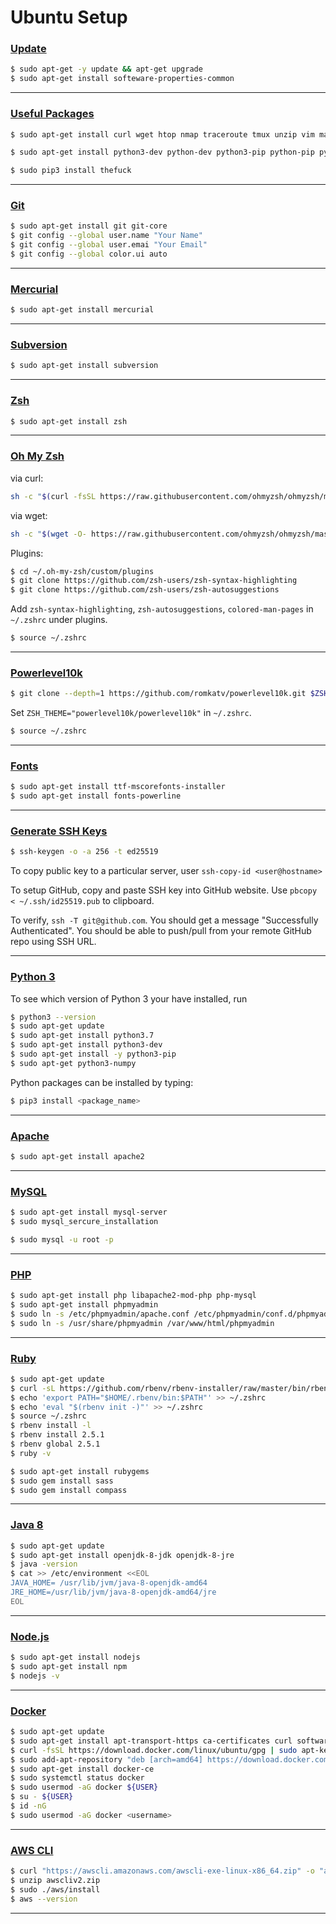 # Ubuntu Setup

### <u>Update</u>

```bash
$ sudo apt-get -y update && apt-get upgrade
$ sudo apt-get install softeware-properties-common
```

***

### <u>Useful Packages</u>

```bash
$ sudo apt-get install curl wget htop nmap traceroute tmux unzip vim make ack silversearcher-ag mtr pydf lftp aria2 nnn libssl-dev libreadline-dev zlib1g-dev clang gcc-multilib build-essential lobffi-dev libncurses5-dev libgdbm-dev libnss3-dev libssl-dev libffi-dev libusb-1.0-0-dev libudev-dev libg1-mesa-dev libpulse-dev exfat-fuse exfat-utils cmake pkg-config libgtk-3-dev libavcodec-dev libavformat-dev libswscale-dev libv4l-dev libxvidcore-dev libx264-dev libjpeg-dev libpng-dev libtiff-dev gfortran openexr libtbb2 libtbb-dev libdc1394-22-dev autoconf bison libyaml-dev atp-transport-https ca-certificates
```

```bash
$ sudo apt-get install python3-dev python-dev python3-pip python-pip python3-setuptools python-setuptools
```

```bash
$ sudo pip3 install thefuck
```

***

### <u>Git</u> 

```bash
$ sudo apt-get install git git-core
$ git config --global user.name "Your Name"
$ git config --global user.emai "Your Email"
$ git config --global color.ui auto
```

***

### <u>Mercurial</u>

```bash
$ sudo apt-get install mercurial
```

***

### <u>Subversion</u>

```bash
$ sudo apt-get install subversion
```

***

### <u>Zsh</u>

```bash
$ sudo apt-get install zsh
```

***

### <u>Oh My Zsh</u>

via curl:

```bash
sh -c "$(curl -fsSL https://raw.githubusercontent.com/ohmyzsh/ohmyzsh/master/tools/install.sh)"
```

via wget:

```bash
sh -c "$(wget -O- https://raw.githubusercontent.com/ohmyzsh/ohmyzsh/master/tools/install.sh)"
```

Plugins:

```bash
$ cd ~/.oh-my-zsh/custom/plugins
$ git clone https://github.com/zsh-users/zsh-syntax-highlighting
$ git clone https://github.com/zsh-users/zsh-autosuggestions
```

Add `zsh-syntax-highlighting`, `zsh-autosuggestions`, `colored-man-pages` in `~/.zshrc` under plugins.

```bash
$ source ~/.zshrc
```

***

### <u>Powerlevel10k</u>

```bash
$ git clone --depth=1 https://github.com/romkatv/powerlevel10k.git $ZSH_CUSTOM/themes/powerlevel10k
```

Set `ZSH_THEME="powerlevel10k/powerlevel10k"` in `~/.zshrc`.

```bash
$ source ~/.zshrc
```

***

### <u>Fonts</u>

```bash
$ sudo apt-get install ttf-mscorefonts-installer
$ sudo apt-get install fonts-powerline
```

***

### <u>Generate SSH Keys</u>

```bash
$ ssh-keygen -o -a 256 -t ed25519
```

To copy public key to a particular server, user `ssh-copy-id <user@hostname>`

To setup GitHub, copy and paste SSH key into GitHub website. Use `pbcopy < ~/.ssh/id25519.pub` to clipboard.

To verify, `ssh -T git@github.com`. You should get a message "Successfully Authenticated". You should be able to push/pull from your remote GitHub repo using SSH URL. 

***

### <u>Python 3</u>

To see which version of Python 3 your have installed, run

```bash
$ python3 --version
$ sudo apt-get update
$ sudo apt-get install python3.7
$ sudo apt-get install python3-dev
$ sudo apt-get install -y python3-pip
$ sudo apt-get python3-numpy
```

Python packages can be installed by typing:

```bash
$ pip3 install <package_name>
```

***

### <u>Apache</u>

```bash
$ sudo apt-get install apache2
```

***

### <u>MySQL</u>

```bash
$ sudo apt-get install mysql-server
$ sudo mysql_sercure_installation
```

```bash
$ sudo mysql -u root -p
```

***

### <u>PHP</u>

```bash
$ sudo apt-get install php libapache2-mod-php php-mysql
$ sudo apt-get install phpmyadmin
$ sudo ln -s /etc/phpmyadmin/apache.conf /etc/phpmyadmin/conf.d/phpmyadmin.conf
$ sudo ln -s /usr/share/phpmyadmin /var/www/html/phpmyadmin
```

***

### <u>Ruby</u>

```bash
$ sudo apt-get update
$ curl -sL https://github.com/rbenv/rbenv-installer/raw/master/bin/rbenv-installer | bash -
$ echo 'export PATH="$HOME/.rbenv/bin:$PATH"' >> ~/.zshrc
$ echo 'eval "$(rbenv init -)"' >> ~/.zshrc
$ source ~/.zshrc
$ rbenv install -l
$ rbenv install 2.5.1
$ rbenv global 2.5.1
$ ruby -v
```

```bash
$ sudo apt-get install rubygems
$ sudo gem install sass
$ sudo gem install compass
```

***

### <u>Java 8</u>

```bash
$ sudo apt-get update
$ sudo apt-get install openjdk-8-jdk openjdk-8-jre
$ java -version
$ cat >> /etc/environment <<EOL
JAVA_HOME= /usr/lib/jvm/java-8-openjdk-amd64
JRE_HOME=/usr/lib/jvm/java-8-openjdk-amd64/jre
EOL
```

***

### <u>Node.js</u>

```bash
$ sudo apt-get install nodejs
$ sudo apt-get install npm
$ nodejs -v
```

***

### <u>Docker</u>

```bash
$ sudo apt-get update
$ sudo apt-get install apt-transport-https ca-certificates curl software-properties-common
$ curl -fsSL https://download.docker.com/linux/ubuntu/gpg | sudo apt-key add -
$ sudo add-apt-repository "deb [arch=amd64] https://download.docker.com/linux/ubuntu bionic stable"
$ sudo apt-get install docker-ce
$ sudo systemctl status docker
$ sudo usermod -aG docker ${USER}
$ su - ${USER}
$ id -nG
$ sudo usermod -aG docker <username>
```

***

### <u>AWS CLI</u>

```bash
$ curl "https://awscli.amazonaws.com/awscli-exe-linux-x86_64.zip" -o "awscliv2.zip"
$ unzip awscliv2.zip
$ sudo ./aws/install
$ aws --version
```

***

